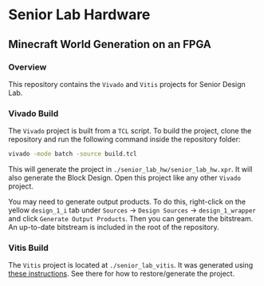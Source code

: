 # Senior Lab Hardware
## Minecraft World Generation on an FPGA

### Overview
This repository contains the `Vivado` and `Vitis` projects for Senior Design Lab. 

### Vivado Build
The `Vivado` project is built from a `TCL` script. To build the project, clone the repository and run the following command inside the repository folder:
```bash
vivado -mode batch -source build.tcl
```
This will generate the project in `./senior_lab_hw/senior_lab_hw.xpr`. It will also generate the Block Design. Open this project like any other `Vivado` project.

You may need to generate output products. To do this, right-click on the yellow `design_1_i` tab under `Sources` -> `Design Sources` -> `design_1_wrapper` and click `Generate Output Products`. Then you can generate the bitstream. An up-to-date bitstream is included in the root of the repository.

### Vitis Build
The `Vitis` project is located at `./senior_lab_vitis`. It was generated using [these instructions](https://github.com/obruendl/vitis_vc?tab=readme-ov-file). See there for how to restore/generate the project.
